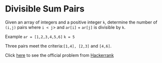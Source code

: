 # Divisible Sum Pairs

Given an array of integers and a positive integer `k`, determine the number of `(i,j)` pairs where `i < j`> and `ar[i]` + `ar[j]` is divisible by `k`.

Example
`ar = [1,2,3,4,5,6]`
`k = 5`

Three pairs meet the criteria:`[1,4], [2,3]` and `[4,6]`.

Click [here](https://www.hackerrank.com/challenges/divisible-sum-pairs/problem) to see the official problem from [Hackerrank](https://www.hackerrank.com/)
